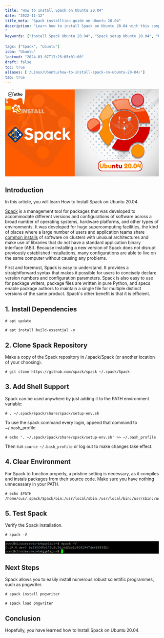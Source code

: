 ```yaml
---
title: "How to Install Spack on Ubuntu 20.04"
date: "2022-11-12"
title_meta: "Spack installtion guide on Ubuntu 20.04"
description: "Learn how to install Spack on Ubuntu 20.04 with this comprehensive guide. Follow these step-by-step instructions to set up Spack, a flexible package manager for scientific computing, on your Ubuntu 20.04 system.
"
keywords: ["install Spack Ubuntu 20.04", "Spack setup Ubuntu 20.04", "Ubuntu 20.04 Spack installation guide", "package manager Ubuntu", "Ubuntu Spack tutorial", "Spack installation steps Ubuntu 20.04", "scientific computing Ubuntu", "Spack Ubuntu 20.04 instructions"]

tags: ["Spack", "ubuntu"]
icon: "Ubuntu"
lastmod: "2024-03-07T17:25:05+01:00"
draft: false
toc: true
aliases: ['/Linux/Ubuntu/how-to-install-spack-on-ubuntu-20-04/']
tab: true
---
```


![How to Install Spack on Ubuntu 20.04](images/How-to-Install-Spack-on-Ubuntu-20.04_utho.jpg)

## Introduction

In this article, you will learn How to Install Spack on Ubuntu 20.04.

[Spack](https://en.wikipedia.org/wiki/Package_manager) is a management tool for packages that was developed to accommodate different versions and configurations of software across a broad number of operating systems, hardware platforms, and other types of environments. It was developed for huge supercomputing facilities, the kind of places where a large number of users and application teams share [common installs](https://utho.com/docs/tutorial/how-to-install-tinycp-on-ubuntu-20-04/) of software on clusters with unusual architectures and make use of libraries that do not have a standard application binary interface (ABI). Because installing a new version of Spack does not disrupt previously established installations, many configurations are able to live on the same computer without causing any problems.

First and foremost, Spack is easy to understand. It provides a straightforward syntax that makes it possible for users to concisely declare version numbers and configuration parameters. Spack is also easy to use for package writers; package files are written in pure Python, and specs enable package authors to maintain a single file for multiple distinct versions of the same product. Spack's other benefit is that it is efficient.

## 1\. Install Dependencies

```
# apt update
```

```
# apt install build-essential -y
```

## 2\. Clone Spack Repository

Make a copy of the Spack repository in /.spack/Spack (or another location of your choosing).

```
# git clone https://github.com/spack/spack ~/.spack/Spack
```

## 3\. Add Shell Support

Spack can be used anywhere by just adding it to the PATH environment variable:

```
# . ~/.spack/Spack/share/spack/setup-env.sh
```

To use the spack command every login, append that command to ~/.bash\_profile:

```
# echo '. ~/.spack/Spack/share/spack/setup-env.sh' >> ~/.bash_profile
```

Then run `source ~/.bash_profile` or log out to make changes take effect.

## 4\. Clear Environment

For Spack to function properly, a pristine setting is necessary, as it compiles and instals packages from their source code. Make sure you have nothing unnecessary in your PATH.

```
# echo $PATH /home/cus/.spack/Spack/bin:/usr/local/sbin:/usr/local/bin:/usr/sbin:/usr/bin:/sbin:/bin:/usr/games:/usr/local/games:/snap/bin
```

## 5\. Test Spack

Verify the Spack installation.

```
# spack -V
```

![command output](images/image-469.png)

## Next Steps

Spack allows you to easily install numerous robust scientific programmes, such as pngwriter.

```
# spack install pngwriter
```

```
# spack load pngwriter
```

## Conclusion

Hopefully, you have learned how to Install Spack on Ubuntu 20.04.

